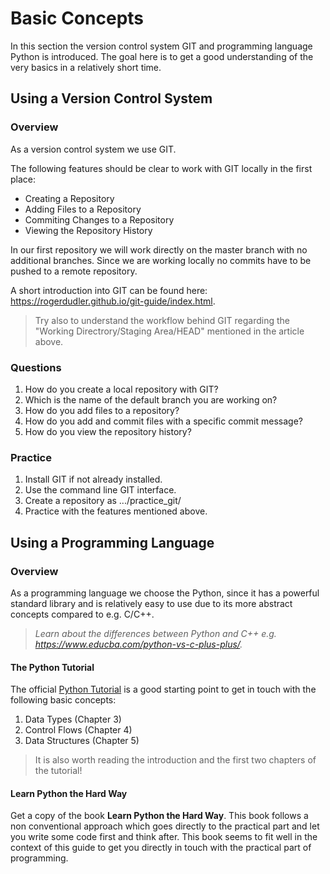 # Basic Concepts

In this section the version control system GIT and programming language Python is introduced.
The goal here is to get a good understanding of the very basics in a relatively short time.

## Using a Version Control System

### Overview

As a version control system we use GIT.

The following features should be clear to work with GIT locally in the first place:

* Creating a Repository
* Adding Files to a Repository
* Commiting Changes to a Repository
* Viewing the Repository History

In our first repository we will work directly on the master branch with no 
additional branches. Since we are working locally no commits have to be pushed to a remote repository.

A short introduction into GIT can be found here: https://rogerdudler.github.io/git-guide/index.html.

> Try also to understand the workflow behind GIT regarding the "Working Directrory/Staging Area/HEAD" mentioned in the article above.

### Questions

1. How do you create a local repository with GIT?
2. Which is the name of the default branch you are working on?
3. How do you add files to a repository?
4. How do you add and commit files with a specific commit message?
5. How do you view the repository history?

### Practice

1. Install GIT if not already installed.
2. Use the command line GIT interface.
3. Create a repository as .../practice_git/
4. Practice with the features mentioned above.

## Using a Programming Language

### Overview

As a programming language we choose the Python, since it has a powerful standard library and is relatively easy to use due to its more abstract concepts compared to e.g. C/C++.

> _Learn about the differences between Python and C++ e.g. https://www.educba.com/python-vs-c-plus-plus/._

#### The Python Tutorial

The official [Python Tutorial](https://docs.python.org/3/tutorial/index.html) is a good starting point to get in touch with the following basic concepts:

1. Data Types (Chapter 3)
2. Control Flows (Chapter 4)
3. Data Structures (Chapter 5)

> It is also worth reading the introduction and the first two chapters of the tutorial!  

#### Learn Python the Hard Way

Get a copy of the book __Learn Python the Hard Way__. This book follows a non conventional approach which goes directly to the practical part and let you write some code first and think after. This book seems to fit well in the context of this guide to get you directly in touch with the practical part of programming.
